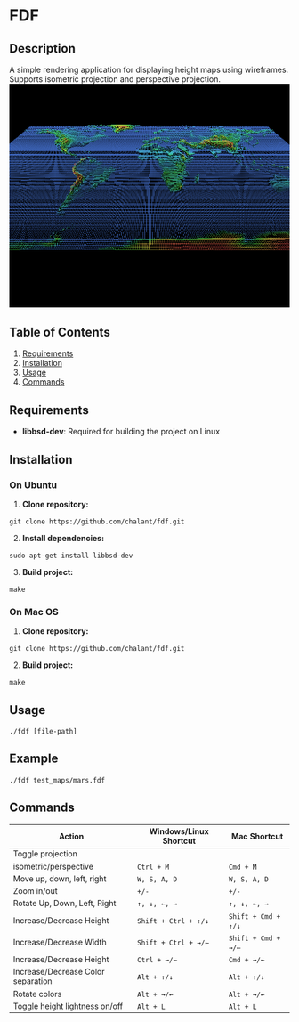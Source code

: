 # FDF
## Description
A simple rendering application for displaying height maps using wireframes.
Supports isometric projection and perspective projection.
![Feature Screenshot](./docs/Screenshot_20240904_081148.png)
## Table of Contents
1. [Requirements](#installation)
2. [Installation](#requirements)
3. [Usage](#usage)
4. [Commands](#commands)

## Requirements
- **libbsd-dev**: Required for building the project on Linux

## Installation
### On Ubuntu
1. **Clone repository:**
```
git clone https://github.com/chalant/fdf.git
```
2. **Install dependencies:**
```
sudo apt-get install libbsd-dev
```
3. **Build project:**
```
make
```
### On Mac OS

1. **Clone repository:**
```
git clone https://github.com/chalant/fdf.git
```
2. **Build project:**
```
make
```
## Usage
```
./fdf [file-path]
```
## Example
```
./fdf test_maps/mars.fdf
```
## Commands
| **Action**                         | **Windows/Linux Shortcut** | **Mac Shortcut**        |
|------------------------------------|----------------------------|-------------------------|
| Toggle projection                  |                            |                         |
| isometric/perspective              | `Ctrl + M`                 | `Cmd + M`              |
| Move up, down, left, right         | `W, S, A, D`               | `W, S, A, D`            |
| Zoom in/out                        | `+/-`                      | ``+/-``                 |
| Rotate Up, Down, Left, Right       | `↑, ↓, ←, →`               | `↑, ↓, ←, →`            |
| Increase/Decrease Height           | `Shift + Ctrl + ↑/↓`       | `Shift + Cmd + ↑/↓`     |
| Increase/Decrease Width            | `Shift + Ctrl + →/←`       | `Shift + Cmd + →/←`     |
| Increase/Decrease Height           | `Ctrl + →/←`               | `Cmd + →/←`             |
| Increase/Decrease Color separation | `Alt + ↑/↓`                | `Alt + ↑/↓`             |
| Rotate colors                      | `Alt + →/←`                | `Alt + →/←`             |
| Toggle height lightness on/off     | `Alt + L`                  | `Alt + L`               |

